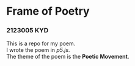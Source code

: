 # Frame of Poetry
### 2123005 KYD  
This is a repo for my poem.   
I wrote the poem in *p5.js*.   
The theme of the poem is the **Poetic Movement**.
